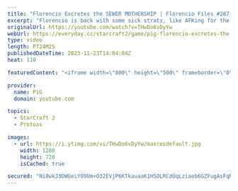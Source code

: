 ```yaml
---
title: "Florencio Excretes the SEWER MOTHERSHIP | Florencio Files #287 - StarCraft 2"
excerpt: "Florencio is back with some sick strats, like AFKing for the first part of the game!  🧜Florencio Files Playlist: https://www.youtube.com/playlist?list=PLFUDU8AOevUfznFLMRCxI0ez9HZTyL6Tk 🧜Florencio Twitch: https://www.twitch.tv/florenciosc 🧜Florencio Youtube: https://www.youtube.com/channel/UCPVDzgavABEYvzf6ABjgSVA"
originalUrl: https://youtube.com/watch?v=THwDo6vDyYw
webUrl: https://everyday.cc/starcraft2/game/pig-florencio-excretes-the-sewer-mothership-florencio-files-287-starcraft-2/
type: video
length: PT24M2S
publishedDateTime: 2023-11-23T14:04:04Z
heat: 110

featuredContent: "<iframe width=\"800\" height=\"500\" frameborder=\"0\" src=\"https://www.youtube.com/embed/THwDo6vDyYw\" allow=\"accelerometer; autoplay; encrypted-media; gyroscope; picture-in-picture\" allowfullscreen></iframe>"

provider:
  name: PiG
  domain: youtube.com

topics:
  - StarCraft 2
  - Protoss

images:
  - url: https://i.ytimg.com/vi/THwDo6vDyYw/maxresdefault.jpg
    width: 1280
    height: 720
    isCached: true

secured: "Ni8wkJ3DWUeiYO9Um+O32EVjP6KTkauaaK1HSOLRCdUqLziaeb6GZFugAsFqN13+K0jOXRqdNcOJBWeKbvl88koSPvvbwbRdjSXuaVT5LfD2z3+vNu2Dc/2vzMk//G8MD+hOowoM5uIs7fafVuM1AGhK1Zehy+F01bH7i3yhTC0QbVTXHJPKbZWSg7LVQRDoFfh1a5OHRWZ4Fq5fYKasVs5EIycaRy3nLyMdmId9nyjyk/SR360rIkARHqDluTppxoouPdtl37EA+zh3fNTIYB1vtDu+F7AHxadFXB87IyC1Ob/7r1lqxRKhTyOmU+geG9JPni2w3uM3psPlsQ30nUi+EE7cgJSa17B2AI6AVM3ETR26QZQJOCjXwZS50hBsAlS8N4EzvKFhAaSHSh0ZS2ieCZsfTpMi9syvPfPxuoY=;AJGI/r/9ITgb6a5bSQ8XCA=="
---
```


